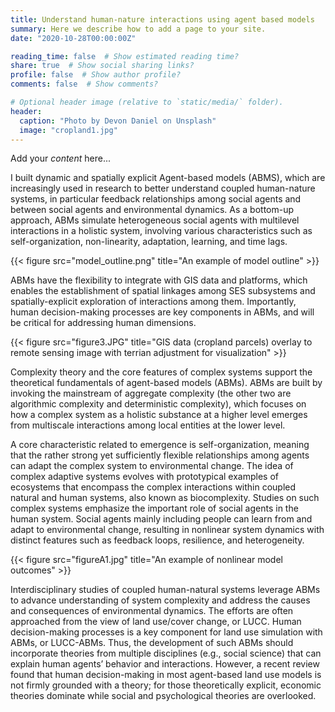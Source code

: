 ```yaml
---
title: Understand human-nature interactions using agent based models
summary: Here we describe how to add a page to your site.
date: "2020-10-28T00:00:00Z"

reading_time: false  # Show estimated reading time?
share: true  # Show social sharing links?
profile: false  # Show author profile?
comments: false  # Show comments?

# Optional header image (relative to `static/media/` folder).
header:
  caption: "Photo by Devon Daniel on Unsplash"
  image: "cropland1.jpg"
---
```


Add your *content* here...

I built dynamic and spatially explicit Agent-based models (ABMS), which are increasingly used in research to better understand coupled human-nature systems, in particular feedback relationships among social agents and between social agents and environmental dynamics. As a bottom-up approach, ABMs simulate heterogeneous social agents with multilevel interactions in a holistic system, involving various characteristics such as self-organization, non-linearity, adaptation, learning, and time lags. 

{{< figure src="model_outline.png" title="An example of model outline" >}}

ABMs have the flexibility to integrate with GIS data and platforms, which enables the establishment of spatial linkages among SES subsystems and spatially-explicit exploration of interactions among them. Importantly, human decision-making processes are key components in ABMs, and will be critical for addressing human dimensions.

{{< figure src="figure3.JPG" title="GIS data (cropland parcels) overlay to remote sensing image with terrian adjustment for visualization" >}}

Complexity theory and the core features of complex systems support the theoretical fundamentals of agent-based models (ABMs). ABMs are built by invoking the mainstream of aggregate complexity (the other two are algorithmic complexity and deterministic complexity), which focuses on how a complex system as a holistic substance at a higher level emerges from multiscale interactions among local entities at the lower level. 

A core characteristic related to emergence is self-organization, meaning that the rather strong yet sufficiently flexible relationships among agents can adapt the complex system to environmental change. The idea of complex adaptive systems evolves with prototypical examples of ecosystems that encompass the complex interactions within coupled natural and human systems, also known as biocomplexity. Studies on such complex systems emphasize the important role of social agents in the human system. Social agents mainly including people can learn from and adapt to environmental change, resulting in nonlinear system dynamics with distinct features such as feedback loops, resilience, and heterogeneity.  

{{< figure src="figureA1.jpg" title="An example of nonlinear model outcomes" >}}

Interdisciplinary studies of coupled human-natural systems leverage ABMs to advance understanding of system complexity and address the causes and consequences of environmental dynamics. The efforts are often approached from the view of land use/cover change, or LUCC. Human decision-making processes is a key component for land use simulation with ABMs, or LUCC-ABMs. Thus, the development of such ABMs should incorporate theories from multiple disciplines (e.g., social science) that can explain human agents’ behavior and interactions. However, a recent review found that human decision-making in most agent-based land use models is not firmly grounded with a theory; for those theoretically explicit, economic theories dominate while social and psychological theories are overlooked.


